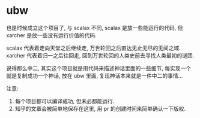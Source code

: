 # ubw

也是时候成立这个项目了, 与 scalax 不同, scalax 是放一些能运行的代码, 但 xarcher 是放一些没有运行价值的代码.

scalax 代表着走向天堂之后继续走, 万世轮回之后直达无止无尽的无间之域. xarcher 代表着归一之后往回走, 回到万世轮回的人类史前去寻找人类最初的谜团.

说得那么中二, 其实这个项目就是用代码来描述神话里面的一些细节, 每实现一个就是复制成功一个神话, 放在 ubw 里面, 复现神话本来就是一件中二的事情...

注意: 

1. 每个项目都可以编译成功, 但未必都能运行.
1. 知乎的文章会被简单地保存在这里, 用 pr 的创建时间来简单确认一下版权.
